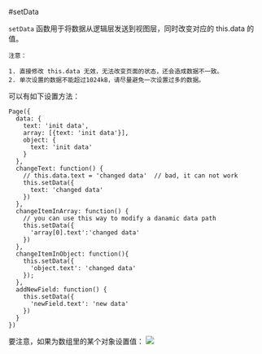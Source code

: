 #setData

```setData``` 函数用于将数据从逻辑层发送到视图层，同时改变对应的 this.data 的值。

```
注意：

1. 直接修改 this.data 无效，无法改变页面的状态，还会造成数据不一致。
2. 单次设置的数据不能超过1024kB，请尽量避免一次设置过多的数据。
```

可以有如下设置方法：
```
Page({
  data: {
    text: 'init data',
    array: [{text: 'init data'}],
    object: {
      text: 'init data'
    }
  },
  changeText: function() {
    // this.data.text = 'changed data'  // bad, it can not work
    this.setData({
      text: 'changed data'
    })
  },
  changeItemInArray: function() {
    // you can use this way to modify a danamic data path
    this.setData({
      'array[0].text':'changed data'
    })
  },
  changeItemInObject: function(){
    this.setData({
      'object.text': 'changed data'
    });
  },
  addNewField: function() {
    this.setData({
      'newField.text': 'new data'
    })
  }
})
```

要注意，如果为数组里的某个对象设置值：
![](/assets/wechat-setdata.png)


